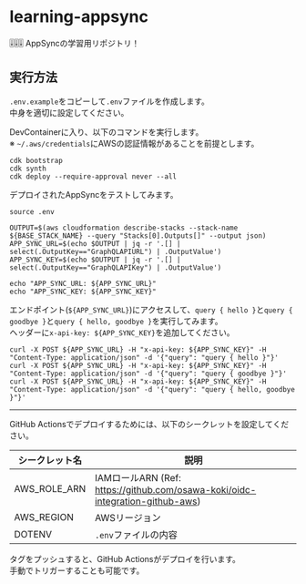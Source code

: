 # learning-appsync

🎚🎚🎚 AppSyncの学習用リポジトリ！  

## 実行方法

`.env.example`をコピーして`.env`ファイルを作成します。  
中身を適切に設定してください。  

DevContainerに入り、以下のコマンドを実行します。  
※ `~/.aws/credentials`にAWSの認証情報があることを前提とします。  

```shell
cdk bootstrap
cdk synth
cdk deploy --require-approval never --all
```

デプロイされたAppSyncをテストしてみます。  

```shell
source .env

OUTPUT=$(aws cloudformation describe-stacks --stack-name ${BASE_STACK_NAME} --query "Stacks[0].Outputs[]" --output json)
APP_SYNC_URL=$(echo $OUTPUT | jq -r '.[] | select(.OutputKey=="GraphQLAPIURL") | .OutputValue')
APP_SYNC_KEY=$(echo $OUTPUT | jq -r '.[] | select(.OutputKey=="GraphQLAPIKey") | .OutputValue')

echo "APP_SYNC_URL: ${APP_SYNC_URL}"
echo "APP_SYNC_KEY: ${APP_SYNC_KEY}"
```

エンドポイント(`${APP_SYNC_URL}`)にアクセスして、`query { hello }`と`query { goodbye }`と`query { hello, goodbye }`を実行してみます。  
ヘッダーに`x-api-key: ${APP_SYNC_KEY}`を追加してください。  

```shell
curl -X POST ${APP_SYNC_URL} -H "x-api-key: ${APP_SYNC_KEY}" -H "Content-Type: application/json" -d '{"query": "query { hello }"}'
curl -X POST ${APP_SYNC_URL} -H "x-api-key: ${APP_SYNC_KEY}" -H "Content-Type: application/json" -d '{"query": "query { goodbye }"}'
curl -X POST ${APP_SYNC_URL} -H "x-api-key: ${APP_SYNC_KEY}" -H "Content-Type: application/json" -d '{"query": "query { hello, goodbye }"}'
```

---

GitHub Actionsでデプロイするためには、以下のシークレットを設定してください。  

| シークレット名 | 説明 |
| --- | --- |
| AWS_ROLE_ARN | IAMロールARN (Ref: https://github.com/osawa-koki/oidc-integration-github-aws) |
| AWS_REGION | AWSリージョン |
| DOTENV | `.env`ファイルの内容 |

タグをプッシュすると、GitHub Actionsがデプロイを行います。  
手動でトリガーすることも可能です。  
